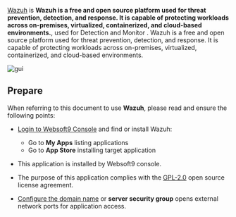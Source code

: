 [Wazuh](https://wazuh.com) is **Wazuh is a free and open source platform used for threat prevention, detection, and response. It is capable of protecting workloads across on-premises, virtualized, containerized, and cloud-based environments.**, used for Detection and Monitor . Wazuh is a free and open source platform used for threat prevention, detection, and response. It is capable of protecting workloads across on-premises, virtualized, containerized, and cloud-based environments.


![gui](https://libs.websoft9.com/Websoft9/DocsPicture/zh/wazuh/wazuh-gui-websoft9.png)


## Prepare

When referring to this document to use **Wazuh**, please read and ensure the following points:

- [Login to Websoft9 Console](./login-console) and find or install Wazuh:
  - Go to **My Apps** listing applications 
  - Go to **App Store** installing target application

- This application is installed by Websoft9 console.


- The purpose of this application complies with the [GPL-2.0](https://opensource.org/licenses/GPL-2.0) open source license agreement.


- [Configure the domain name](./domain-set) or **server security group** opens external network ports for application access.